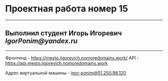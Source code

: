 # Проектная работа номер 15
___________________________
## Выполнил студент Игорь Игоревич _IgorPonim@yandex.ru_

_________________________

Фронтенд - https://mesto.iigorevich.nomoredomains.work/
API - https://api.mesto.iigorevich.nomoredomains.work

Адрес виртуальной машины - igor-ponim@51.250.98.120